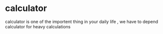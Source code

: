 # calculator
calculator is one of the importent thing in your daily life , we have to depend calculator for heavy calculations 
